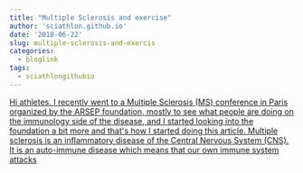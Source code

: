 ```yaml
---
title: "Multiple Sclerosis and exercise"
author: 'sciathlon.github.io'
date: '2018-06-22'
slug: multiple-sclerosis-and-exercis
categories:
  - bloglink
tags:
  - sciathlongithubio
---
```


[Hi athletes. I recently went to a Multiple Sclerosis (MS) conference in Paris organized by the ARSEP foundation, mostly to see what people are doing on the immunology side of the disease, and I started looking into the foundation a bit more and that's how I started doing this article. Multiple sclerosis is an inflammatory disease of the Central Nervous System (CNS). It is an auto-immune disease which means that our own immune system attacks<i class="fas fa-external-link-alt"></i>](https://Sciathlon.github.io/post/ms_and_exercise/)

